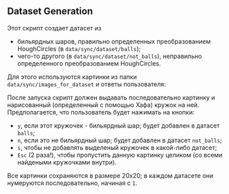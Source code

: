 ## Dataset Generation

Этот скрипт создает датасет из

* бильярдных шаров, правильно определенных преобразованием HoughCircles (в `data/sync/dataset/balls`);
* чего-то другого (в `data/sync/dataset/not_balls`), неправильно определенного преобразованием HoughCircles.

Для этого используются картинки из папки `data/sync/images_for_dataset` и ответы пользователя:

После запуска скрипт должен выдавать последовательно картинку и нарисованный (определенный с помощью Хафа) кружок на ней.
Предполагается, что пользователь будет нажимать на кнопки:

* `y`, если этот кружочек - бильярдный шар; будет добавлен в датасет `balls`;
* `n`, если это не бильярдный шар; будет добавлен в датасет `not_balls`;
* `s`, чтобы не добавлять выделеный кружочек в какой-либо датасет;
* `Esc` (2 раза!), чтобы пропустить данную картинку целиком (со всеми найдеными кружочками внутри).

 Все картинки сохраняются в размере 20x20; в каждом датасете они нумеруются последовательно, начиная с `1`.

